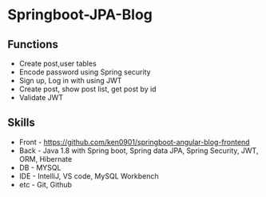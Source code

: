 # Springboot-JPA-Blog

## Functions
* Create post,user tables
* Encode password using Spring security
* Sign up, Log in with using JWT
* Create post, show post list, get post by id 
* Validate JWT

## Skills
* Front - https://github.com/ken0901/springboot-angular-blog-frontend
* Back - Java 1.8 with Spring boot, Spring data JPA, Spring Security, JWT, ORM, Hibernate 
* DB - MYSQL
* IDE - IntelliJ, VS code,  MySQL Workbench
* etc - Git, Github
